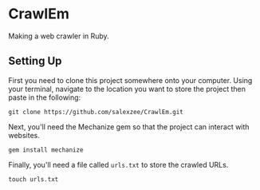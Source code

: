 CrawlEm
======

Making a web crawler in Ruby. 

Setting Up
--------

First you need to clone this project somewhere onto your computer. Using your terminal, navigate to the location you want to store the project then paste in the following:

```
git clone https://github.com/salexzee/CrawlEm.git
```

Next, you'll need the Mechanize gem so that the project can interact with websites.

```
gem install mechanize
```

Finally, you'll need a file called `urls.txt` to store the crawled URLs.

```
touch urls.txt
```


